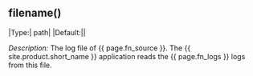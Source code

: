 ## filename()

|Type:|      path|
|Default:||

*Description:* The log file of {{ page.fn_source }}. The {{ site.product.short_name }}
application reads the {{ page.fn_logs }} logs from this file.
